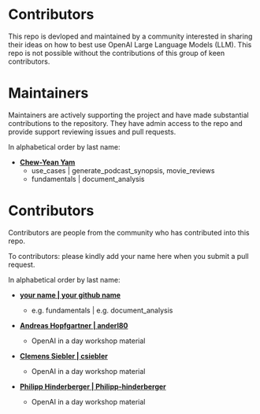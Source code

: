 # Contributors  

This repo is devloped and maintained by a community interested in sharing their ideas on how to best use OpenAI Large Language Models (LLM). This repo is not possible without the contributions of this group of keen contributors. 

# Maintainers
Maintainers are actively supporting the project and have made substantial contributions to the repository.
They have admin access to the repo and provide support reviewing issues and pull requests.

In alphabetical order by last name:
- **[Chew-Yean Yam](https://github.com/ryubidragonfire)**
   - use_cases | generate_podcast_synopsis, movie_reviews
   - fundamentals | document_analysis


# Contributors
Contributors are people from the community who has contributed into this repo.

To contributors: please kindly add your name here when you submit a pull request.

In alphabetical order by last name:
- **[your name | your github name](https://github.com/your_github_name)**
   - e.g. fundamentals | e.g. document_analysis

- **[Andreas Hopfgartner | anderl80](https://github.com/anderl80)**
   - OpenAI in a day workshop material
- **[Clemens Siebler | csiebler](https://github.com/csiebler)**
   - OpenAI in a day workshop material
- **[Philipp Hinderberger | Philipp-hinderberger](https://github.com/Philipp-hinderberger)**
   - OpenAI in a day workshop material
